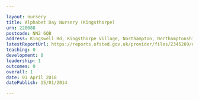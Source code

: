 ```yaml
---

layout: nursery
title: Alphabet Day Nursery (Kingsthorpe)
urn: 220088
postcode: NN2 6QB
address: Kingswell Rd, Kingsthorpe Village, Northampton, Northamptonshire, NN2 6QB
latestReportUrl: https://reports.ofsted.gov.uk/provider/files/2345269/urn/220088.pdf
teaching: 0
development: 0
leadership: 1
outcomes: 0
overall: 1
date: 01 April 2018 
datePublish: 15/01/2014

---
```

